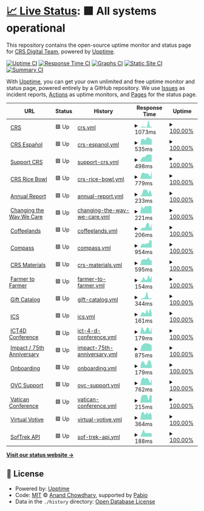 # [📈 Live Status](https://crs-digital.github.io/website-monitoring): <!--live status--> **🟩 All systems operational**

This repository contains the open-source uptime monitor and status page for [CRS Digital Team](https://crs-digital.github.io/website-monitoring), powered by [Upptime](https://github.com/upptime/upptime).

[![Uptime CI](https://github.com/crs-digital/website-monitoring/workflows/Uptime%20CI/badge.svg)](https://github.com/crs-digital/website-monitoring/actions?query=workflow%3A%22Uptime+CI%22)
[![Response Time CI](https://github.com/crs-digital/website-monitoring/workflows/Response%20Time%20CI/badge.svg)](https://github.com/crs-digital/website-monitoring/actions?query=workflow%3A%22Response+Time+CI%22)
[![Graphs CI](https://github.com/crs-digital/website-monitoring/workflows/Graphs%20CI/badge.svg)](https://github.com/crs-digital/website-monitoring/actions?query=workflow%3A%22Graphs+CI%22)
[![Static Site CI](https://github.com/crs-digital/website-monitoring/workflows/Static%20Site%20CI/badge.svg)](https://github.com/crs-digital/website-monitoring/actions?query=workflow%3A%22Static+Site+CI%22)
[![Summary CI](https://github.com/crs-digital/website-monitoring/workflows/Summary%20CI/badge.svg)](https://github.com/crs-digital/website-monitoring/actions?query=workflow%3A%22Summary+CI%22)

With [Upptime](https://upptime.js.org), you can get your own unlimited and free uptime monitor and status page, powered entirely by a GitHub repository. We use [Issues](https://github.com/crs-digital/website-monitoring/issues) as incident reports, [Actions](https://github.com/crs-digital/website-monitoring/actions) as uptime monitors, and [Pages](https://crs-digital.github.io/website-monitoring) for the status page.

<!--start: status pages-->
<!-- This summary is generated by Upptime (https://github.com/upptime/upptime) -->
<!-- Do not edit this manually, your changes will be overwritten -->
<!-- prettier-ignore -->
| URL | Status | History | Response Time | Uptime |
| --- | ------ | ------- | ------------- | ------ |
| <img alt="" src="https://icons.duckduckgo.com/ip3/www.crs.org.ico" height="13"> [CRS](https://www.crs.org) | 🟩 Up | [crs.yml](https://github.com/crs-digital/website-monitoring/commits/HEAD/history/crs.yml) | <details><summary><img alt="Response time graph" src="./graphs/crs/response-time-week.png" height="20"> 1073ms</summary><br><a href="https://crs-digital.github.io/website-monitoring/history/crs"><img alt="Response time 246" src="https://img.shields.io/endpoint?url=https%3A%2F%2Fraw.githubusercontent.com%2Fcrs-digital%2Fwebsite-monitoring%2FHEAD%2Fapi%2Fcrs%2Fresponse-time.json"></a><br><a href="https://crs-digital.github.io/website-monitoring/history/crs"><img alt="24-hour response time 545" src="https://img.shields.io/endpoint?url=https%3A%2F%2Fraw.githubusercontent.com%2Fcrs-digital%2Fwebsite-monitoring%2FHEAD%2Fapi%2Fcrs%2Fresponse-time-day.json"></a><br><a href="https://crs-digital.github.io/website-monitoring/history/crs"><img alt="7-day response time 1073" src="https://img.shields.io/endpoint?url=https%3A%2F%2Fraw.githubusercontent.com%2Fcrs-digital%2Fwebsite-monitoring%2FHEAD%2Fapi%2Fcrs%2Fresponse-time-week.json"></a><br><a href="https://crs-digital.github.io/website-monitoring/history/crs"><img alt="30-day response time 636" src="https://img.shields.io/endpoint?url=https%3A%2F%2Fraw.githubusercontent.com%2Fcrs-digital%2Fwebsite-monitoring%2FHEAD%2Fapi%2Fcrs%2Fresponse-time-month.json"></a><br><a href="https://crs-digital.github.io/website-monitoring/history/crs"><img alt="1-year response time 246" src="https://img.shields.io/endpoint?url=https%3A%2F%2Fraw.githubusercontent.com%2Fcrs-digital%2Fwebsite-monitoring%2FHEAD%2Fapi%2Fcrs%2Fresponse-time-year.json"></a></details> | <details><summary><a href="https://crs-digital.github.io/website-monitoring/history/crs">100.00%</a></summary><a href="https://crs-digital.github.io/website-monitoring/history/crs"><img alt="All-time uptime 99.98%" src="https://img.shields.io/endpoint?url=https%3A%2F%2Fraw.githubusercontent.com%2Fcrs-digital%2Fwebsite-monitoring%2FHEAD%2Fapi%2Fcrs%2Fuptime.json"></a><br><a href="https://crs-digital.github.io/website-monitoring/history/crs"><img alt="24-hour uptime 100.00%" src="https://img.shields.io/endpoint?url=https%3A%2F%2Fraw.githubusercontent.com%2Fcrs-digital%2Fwebsite-monitoring%2FHEAD%2Fapi%2Fcrs%2Fuptime-day.json"></a><br><a href="https://crs-digital.github.io/website-monitoring/history/crs"><img alt="7-day uptime 100.00%" src="https://img.shields.io/endpoint?url=https%3A%2F%2Fraw.githubusercontent.com%2Fcrs-digital%2Fwebsite-monitoring%2FHEAD%2Fapi%2Fcrs%2Fuptime-week.json"></a><br><a href="https://crs-digital.github.io/website-monitoring/history/crs"><img alt="30-day uptime 100.00%" src="https://img.shields.io/endpoint?url=https%3A%2F%2Fraw.githubusercontent.com%2Fcrs-digital%2Fwebsite-monitoring%2FHEAD%2Fapi%2Fcrs%2Fuptime-month.json"></a><br><a href="https://crs-digital.github.io/website-monitoring/history/crs"><img alt="1-year uptime 99.98%" src="https://img.shields.io/endpoint?url=https%3A%2F%2Fraw.githubusercontent.com%2Fcrs-digital%2Fwebsite-monitoring%2FHEAD%2Fapi%2Fcrs%2Fuptime-year.json"></a></details>
| <img alt="" src="https://icons.duckduckgo.com/ip3/www.crsespanol.org.ico" height="13"> [CRS Español](https://www.crsespanol.org) | 🟩 Up | [crs-espanol.yml](https://github.com/crs-digital/website-monitoring/commits/HEAD/history/crs-espanol.yml) | <details><summary><img alt="Response time graph" src="./graphs/crs-espanol/response-time-week.png" height="20"> 535ms</summary><br><a href="https://crs-digital.github.io/website-monitoring/history/crs-espanol"><img alt="Response time 351" src="https://img.shields.io/endpoint?url=https%3A%2F%2Fraw.githubusercontent.com%2Fcrs-digital%2Fwebsite-monitoring%2FHEAD%2Fapi%2Fcrs-espanol%2Fresponse-time.json"></a><br><a href="https://crs-digital.github.io/website-monitoring/history/crs-espanol"><img alt="24-hour response time 511" src="https://img.shields.io/endpoint?url=https%3A%2F%2Fraw.githubusercontent.com%2Fcrs-digital%2Fwebsite-monitoring%2FHEAD%2Fapi%2Fcrs-espanol%2Fresponse-time-day.json"></a><br><a href="https://crs-digital.github.io/website-monitoring/history/crs-espanol"><img alt="7-day response time 535" src="https://img.shields.io/endpoint?url=https%3A%2F%2Fraw.githubusercontent.com%2Fcrs-digital%2Fwebsite-monitoring%2FHEAD%2Fapi%2Fcrs-espanol%2Fresponse-time-week.json"></a><br><a href="https://crs-digital.github.io/website-monitoring/history/crs-espanol"><img alt="30-day response time 833" src="https://img.shields.io/endpoint?url=https%3A%2F%2Fraw.githubusercontent.com%2Fcrs-digital%2Fwebsite-monitoring%2FHEAD%2Fapi%2Fcrs-espanol%2Fresponse-time-month.json"></a><br><a href="https://crs-digital.github.io/website-monitoring/history/crs-espanol"><img alt="1-year response time 351" src="https://img.shields.io/endpoint?url=https%3A%2F%2Fraw.githubusercontent.com%2Fcrs-digital%2Fwebsite-monitoring%2FHEAD%2Fapi%2Fcrs-espanol%2Fresponse-time-year.json"></a></details> | <details><summary><a href="https://crs-digital.github.io/website-monitoring/history/crs-espanol">100.00%</a></summary><a href="https://crs-digital.github.io/website-monitoring/history/crs-espanol"><img alt="All-time uptime 99.96%" src="https://img.shields.io/endpoint?url=https%3A%2F%2Fraw.githubusercontent.com%2Fcrs-digital%2Fwebsite-monitoring%2FHEAD%2Fapi%2Fcrs-espanol%2Fuptime.json"></a><br><a href="https://crs-digital.github.io/website-monitoring/history/crs-espanol"><img alt="24-hour uptime 100.00%" src="https://img.shields.io/endpoint?url=https%3A%2F%2Fraw.githubusercontent.com%2Fcrs-digital%2Fwebsite-monitoring%2FHEAD%2Fapi%2Fcrs-espanol%2Fuptime-day.json"></a><br><a href="https://crs-digital.github.io/website-monitoring/history/crs-espanol"><img alt="7-day uptime 100.00%" src="https://img.shields.io/endpoint?url=https%3A%2F%2Fraw.githubusercontent.com%2Fcrs-digital%2Fwebsite-monitoring%2FHEAD%2Fapi%2Fcrs-espanol%2Fuptime-week.json"></a><br><a href="https://crs-digital.github.io/website-monitoring/history/crs-espanol"><img alt="30-day uptime 99.90%" src="https://img.shields.io/endpoint?url=https%3A%2F%2Fraw.githubusercontent.com%2Fcrs-digital%2Fwebsite-monitoring%2FHEAD%2Fapi%2Fcrs-espanol%2Fuptime-month.json"></a><br><a href="https://crs-digital.github.io/website-monitoring/history/crs-espanol"><img alt="1-year uptime 99.96%" src="https://img.shields.io/endpoint?url=https%3A%2F%2Fraw.githubusercontent.com%2Fcrs-digital%2Fwebsite-monitoring%2FHEAD%2Fapi%2Fcrs-espanol%2Fuptime-year.json"></a></details>
| <img alt="" src="https://icons.duckduckgo.com/ip3/support.crs.org.ico" height="13"> [Support CRS](https://support.crs.org) | 🟩 Up | [support-crs.yml](https://github.com/crs-digital/website-monitoring/commits/HEAD/history/support-crs.yml) | <details><summary><img alt="Response time graph" src="./graphs/support-crs/response-time-week.png" height="20"> 498ms</summary><br><a href="https://crs-digital.github.io/website-monitoring/history/support-crs"><img alt="Response time 204" src="https://img.shields.io/endpoint?url=https%3A%2F%2Fraw.githubusercontent.com%2Fcrs-digital%2Fwebsite-monitoring%2FHEAD%2Fapi%2Fsupport-crs%2Fresponse-time.json"></a><br><a href="https://crs-digital.github.io/website-monitoring/history/support-crs"><img alt="24-hour response time 497" src="https://img.shields.io/endpoint?url=https%3A%2F%2Fraw.githubusercontent.com%2Fcrs-digital%2Fwebsite-monitoring%2FHEAD%2Fapi%2Fsupport-crs%2Fresponse-time-day.json"></a><br><a href="https://crs-digital.github.io/website-monitoring/history/support-crs"><img alt="7-day response time 498" src="https://img.shields.io/endpoint?url=https%3A%2F%2Fraw.githubusercontent.com%2Fcrs-digital%2Fwebsite-monitoring%2FHEAD%2Fapi%2Fsupport-crs%2Fresponse-time-week.json"></a><br><a href="https://crs-digital.github.io/website-monitoring/history/support-crs"><img alt="30-day response time 517" src="https://img.shields.io/endpoint?url=https%3A%2F%2Fraw.githubusercontent.com%2Fcrs-digital%2Fwebsite-monitoring%2FHEAD%2Fapi%2Fsupport-crs%2Fresponse-time-month.json"></a><br><a href="https://crs-digital.github.io/website-monitoring/history/support-crs"><img alt="1-year response time 204" src="https://img.shields.io/endpoint?url=https%3A%2F%2Fraw.githubusercontent.com%2Fcrs-digital%2Fwebsite-monitoring%2FHEAD%2Fapi%2Fsupport-crs%2Fresponse-time-year.json"></a></details> | <details><summary><a href="https://crs-digital.github.io/website-monitoring/history/support-crs">100.00%</a></summary><a href="https://crs-digital.github.io/website-monitoring/history/support-crs"><img alt="All-time uptime 100.00%" src="https://img.shields.io/endpoint?url=https%3A%2F%2Fraw.githubusercontent.com%2Fcrs-digital%2Fwebsite-monitoring%2FHEAD%2Fapi%2Fsupport-crs%2Fuptime.json"></a><br><a href="https://crs-digital.github.io/website-monitoring/history/support-crs"><img alt="24-hour uptime 100.00%" src="https://img.shields.io/endpoint?url=https%3A%2F%2Fraw.githubusercontent.com%2Fcrs-digital%2Fwebsite-monitoring%2FHEAD%2Fapi%2Fsupport-crs%2Fuptime-day.json"></a><br><a href="https://crs-digital.github.io/website-monitoring/history/support-crs"><img alt="7-day uptime 100.00%" src="https://img.shields.io/endpoint?url=https%3A%2F%2Fraw.githubusercontent.com%2Fcrs-digital%2Fwebsite-monitoring%2FHEAD%2Fapi%2Fsupport-crs%2Fuptime-week.json"></a><br><a href="https://crs-digital.github.io/website-monitoring/history/support-crs"><img alt="30-day uptime 100.00%" src="https://img.shields.io/endpoint?url=https%3A%2F%2Fraw.githubusercontent.com%2Fcrs-digital%2Fwebsite-monitoring%2FHEAD%2Fapi%2Fsupport-crs%2Fuptime-month.json"></a><br><a href="https://crs-digital.github.io/website-monitoring/history/support-crs"><img alt="1-year uptime 100.00%" src="https://img.shields.io/endpoint?url=https%3A%2F%2Fraw.githubusercontent.com%2Fcrs-digital%2Fwebsite-monitoring%2FHEAD%2Fapi%2Fsupport-crs%2Fuptime-year.json"></a></details>
| <img alt="" src="https://icons.duckduckgo.com/ip3/www.crsricebowl.org.ico" height="13"> [CRS Rice Bowl](https://www.crsricebowl.org) | 🟩 Up | [crs-rice-bowl.yml](https://github.com/crs-digital/website-monitoring/commits/HEAD/history/crs-rice-bowl.yml) | <details><summary><img alt="Response time graph" src="./graphs/crs-rice-bowl/response-time-week.png" height="20"> 779ms</summary><br><a href="https://crs-digital.github.io/website-monitoring/history/crs-rice-bowl"><img alt="Response time 669" src="https://img.shields.io/endpoint?url=https%3A%2F%2Fraw.githubusercontent.com%2Fcrs-digital%2Fwebsite-monitoring%2FHEAD%2Fapi%2Fcrs-rice-bowl%2Fresponse-time.json"></a><br><a href="https://crs-digital.github.io/website-monitoring/history/crs-rice-bowl"><img alt="24-hour response time 619" src="https://img.shields.io/endpoint?url=https%3A%2F%2Fraw.githubusercontent.com%2Fcrs-digital%2Fwebsite-monitoring%2FHEAD%2Fapi%2Fcrs-rice-bowl%2Fresponse-time-day.json"></a><br><a href="https://crs-digital.github.io/website-monitoring/history/crs-rice-bowl"><img alt="7-day response time 779" src="https://img.shields.io/endpoint?url=https%3A%2F%2Fraw.githubusercontent.com%2Fcrs-digital%2Fwebsite-monitoring%2FHEAD%2Fapi%2Fcrs-rice-bowl%2Fresponse-time-week.json"></a><br><a href="https://crs-digital.github.io/website-monitoring/history/crs-rice-bowl"><img alt="30-day response time 762" src="https://img.shields.io/endpoint?url=https%3A%2F%2Fraw.githubusercontent.com%2Fcrs-digital%2Fwebsite-monitoring%2FHEAD%2Fapi%2Fcrs-rice-bowl%2Fresponse-time-month.json"></a><br><a href="https://crs-digital.github.io/website-monitoring/history/crs-rice-bowl"><img alt="1-year response time 669" src="https://img.shields.io/endpoint?url=https%3A%2F%2Fraw.githubusercontent.com%2Fcrs-digital%2Fwebsite-monitoring%2FHEAD%2Fapi%2Fcrs-rice-bowl%2Fresponse-time-year.json"></a></details> | <details><summary><a href="https://crs-digital.github.io/website-monitoring/history/crs-rice-bowl">100.00%</a></summary><a href="https://crs-digital.github.io/website-monitoring/history/crs-rice-bowl"><img alt="All-time uptime 100.00%" src="https://img.shields.io/endpoint?url=https%3A%2F%2Fraw.githubusercontent.com%2Fcrs-digital%2Fwebsite-monitoring%2FHEAD%2Fapi%2Fcrs-rice-bowl%2Fuptime.json"></a><br><a href="https://crs-digital.github.io/website-monitoring/history/crs-rice-bowl"><img alt="24-hour uptime 100.00%" src="https://img.shields.io/endpoint?url=https%3A%2F%2Fraw.githubusercontent.com%2Fcrs-digital%2Fwebsite-monitoring%2FHEAD%2Fapi%2Fcrs-rice-bowl%2Fuptime-day.json"></a><br><a href="https://crs-digital.github.io/website-monitoring/history/crs-rice-bowl"><img alt="7-day uptime 100.00%" src="https://img.shields.io/endpoint?url=https%3A%2F%2Fraw.githubusercontent.com%2Fcrs-digital%2Fwebsite-monitoring%2FHEAD%2Fapi%2Fcrs-rice-bowl%2Fuptime-week.json"></a><br><a href="https://crs-digital.github.io/website-monitoring/history/crs-rice-bowl"><img alt="30-day uptime 100.00%" src="https://img.shields.io/endpoint?url=https%3A%2F%2Fraw.githubusercontent.com%2Fcrs-digital%2Fwebsite-monitoring%2FHEAD%2Fapi%2Fcrs-rice-bowl%2Fuptime-month.json"></a><br><a href="https://crs-digital.github.io/website-monitoring/history/crs-rice-bowl"><img alt="1-year uptime 100.00%" src="https://img.shields.io/endpoint?url=https%3A%2F%2Fraw.githubusercontent.com%2Fcrs-digital%2Fwebsite-monitoring%2FHEAD%2Fapi%2Fcrs-rice-bowl%2Fuptime-year.json"></a></details>
| <img alt="" src="https://icons.duckduckgo.com/ip3/annualreport.crs.org.ico" height="13"> [Annual Report](https://annualreport.crs.org) | 🟩 Up | [annual-report.yml](https://github.com/crs-digital/website-monitoring/commits/HEAD/history/annual-report.yml) | <details><summary><img alt="Response time graph" src="./graphs/annual-report/response-time-week.png" height="20"> 233ms</summary><br><a href="https://crs-digital.github.io/website-monitoring/history/annual-report"><img alt="Response time 192" src="https://img.shields.io/endpoint?url=https%3A%2F%2Fraw.githubusercontent.com%2Fcrs-digital%2Fwebsite-monitoring%2FHEAD%2Fapi%2Fannual-report%2Fresponse-time.json"></a><br><a href="https://crs-digital.github.io/website-monitoring/history/annual-report"><img alt="24-hour response time 255" src="https://img.shields.io/endpoint?url=https%3A%2F%2Fraw.githubusercontent.com%2Fcrs-digital%2Fwebsite-monitoring%2FHEAD%2Fapi%2Fannual-report%2Fresponse-time-day.json"></a><br><a href="https://crs-digital.github.io/website-monitoring/history/annual-report"><img alt="7-day response time 233" src="https://img.shields.io/endpoint?url=https%3A%2F%2Fraw.githubusercontent.com%2Fcrs-digital%2Fwebsite-monitoring%2FHEAD%2Fapi%2Fannual-report%2Fresponse-time-week.json"></a><br><a href="https://crs-digital.github.io/website-monitoring/history/annual-report"><img alt="30-day response time 220" src="https://img.shields.io/endpoint?url=https%3A%2F%2Fraw.githubusercontent.com%2Fcrs-digital%2Fwebsite-monitoring%2FHEAD%2Fapi%2Fannual-report%2Fresponse-time-month.json"></a><br><a href="https://crs-digital.github.io/website-monitoring/history/annual-report"><img alt="1-year response time 192" src="https://img.shields.io/endpoint?url=https%3A%2F%2Fraw.githubusercontent.com%2Fcrs-digital%2Fwebsite-monitoring%2FHEAD%2Fapi%2Fannual-report%2Fresponse-time-year.json"></a></details> | <details><summary><a href="https://crs-digital.github.io/website-monitoring/history/annual-report">100.00%</a></summary><a href="https://crs-digital.github.io/website-monitoring/history/annual-report"><img alt="All-time uptime 99.98%" src="https://img.shields.io/endpoint?url=https%3A%2F%2Fraw.githubusercontent.com%2Fcrs-digital%2Fwebsite-monitoring%2FHEAD%2Fapi%2Fannual-report%2Fuptime.json"></a><br><a href="https://crs-digital.github.io/website-monitoring/history/annual-report"><img alt="24-hour uptime 100.00%" src="https://img.shields.io/endpoint?url=https%3A%2F%2Fraw.githubusercontent.com%2Fcrs-digital%2Fwebsite-monitoring%2FHEAD%2Fapi%2Fannual-report%2Fuptime-day.json"></a><br><a href="https://crs-digital.github.io/website-monitoring/history/annual-report"><img alt="7-day uptime 100.00%" src="https://img.shields.io/endpoint?url=https%3A%2F%2Fraw.githubusercontent.com%2Fcrs-digital%2Fwebsite-monitoring%2FHEAD%2Fapi%2Fannual-report%2Fuptime-week.json"></a><br><a href="https://crs-digital.github.io/website-monitoring/history/annual-report"><img alt="30-day uptime 100.00%" src="https://img.shields.io/endpoint?url=https%3A%2F%2Fraw.githubusercontent.com%2Fcrs-digital%2Fwebsite-monitoring%2FHEAD%2Fapi%2Fannual-report%2Fuptime-month.json"></a><br><a href="https://crs-digital.github.io/website-monitoring/history/annual-report"><img alt="1-year uptime 99.98%" src="https://img.shields.io/endpoint?url=https%3A%2F%2Fraw.githubusercontent.com%2Fcrs-digital%2Fwebsite-monitoring%2FHEAD%2Fapi%2Fannual-report%2Fuptime-year.json"></a></details>
| <img alt="" src="https://icons.duckduckgo.com/ip3/www.changingthewaywecare.org.ico" height="13"> [Changing the Way We Care](https://www.changingthewaywecare.org) | 🟩 Up | [changing-the-way-we-care.yml](https://github.com/crs-digital/website-monitoring/commits/HEAD/history/changing-the-way-we-care.yml) | <details><summary><img alt="Response time graph" src="./graphs/changing-the-way-we-care/response-time-week.png" height="20"> 221ms</summary><br><a href="https://crs-digital.github.io/website-monitoring/history/changing-the-way-we-care"><img alt="Response time 203" src="https://img.shields.io/endpoint?url=https%3A%2F%2Fraw.githubusercontent.com%2Fcrs-digital%2Fwebsite-monitoring%2FHEAD%2Fapi%2Fchanging-the-way-we-care%2Fresponse-time.json"></a><br><a href="https://crs-digital.github.io/website-monitoring/history/changing-the-way-we-care"><img alt="24-hour response time 215" src="https://img.shields.io/endpoint?url=https%3A%2F%2Fraw.githubusercontent.com%2Fcrs-digital%2Fwebsite-monitoring%2FHEAD%2Fapi%2Fchanging-the-way-we-care%2Fresponse-time-day.json"></a><br><a href="https://crs-digital.github.io/website-monitoring/history/changing-the-way-we-care"><img alt="7-day response time 221" src="https://img.shields.io/endpoint?url=https%3A%2F%2Fraw.githubusercontent.com%2Fcrs-digital%2Fwebsite-monitoring%2FHEAD%2Fapi%2Fchanging-the-way-we-care%2Fresponse-time-week.json"></a><br><a href="https://crs-digital.github.io/website-monitoring/history/changing-the-way-we-care"><img alt="30-day response time 222" src="https://img.shields.io/endpoint?url=https%3A%2F%2Fraw.githubusercontent.com%2Fcrs-digital%2Fwebsite-monitoring%2FHEAD%2Fapi%2Fchanging-the-way-we-care%2Fresponse-time-month.json"></a><br><a href="https://crs-digital.github.io/website-monitoring/history/changing-the-way-we-care"><img alt="1-year response time 203" src="https://img.shields.io/endpoint?url=https%3A%2F%2Fraw.githubusercontent.com%2Fcrs-digital%2Fwebsite-monitoring%2FHEAD%2Fapi%2Fchanging-the-way-we-care%2Fresponse-time-year.json"></a></details> | <details><summary><a href="https://crs-digital.github.io/website-monitoring/history/changing-the-way-we-care">100.00%</a></summary><a href="https://crs-digital.github.io/website-monitoring/history/changing-the-way-we-care"><img alt="All-time uptime 100.00%" src="https://img.shields.io/endpoint?url=https%3A%2F%2Fraw.githubusercontent.com%2Fcrs-digital%2Fwebsite-monitoring%2FHEAD%2Fapi%2Fchanging-the-way-we-care%2Fuptime.json"></a><br><a href="https://crs-digital.github.io/website-monitoring/history/changing-the-way-we-care"><img alt="24-hour uptime 100.00%" src="https://img.shields.io/endpoint?url=https%3A%2F%2Fraw.githubusercontent.com%2Fcrs-digital%2Fwebsite-monitoring%2FHEAD%2Fapi%2Fchanging-the-way-we-care%2Fuptime-day.json"></a><br><a href="https://crs-digital.github.io/website-monitoring/history/changing-the-way-we-care"><img alt="7-day uptime 100.00%" src="https://img.shields.io/endpoint?url=https%3A%2F%2Fraw.githubusercontent.com%2Fcrs-digital%2Fwebsite-monitoring%2FHEAD%2Fapi%2Fchanging-the-way-we-care%2Fuptime-week.json"></a><br><a href="https://crs-digital.github.io/website-monitoring/history/changing-the-way-we-care"><img alt="30-day uptime 100.00%" src="https://img.shields.io/endpoint?url=https%3A%2F%2Fraw.githubusercontent.com%2Fcrs-digital%2Fwebsite-monitoring%2FHEAD%2Fapi%2Fchanging-the-way-we-care%2Fuptime-month.json"></a><br><a href="https://crs-digital.github.io/website-monitoring/history/changing-the-way-we-care"><img alt="1-year uptime 100.00%" src="https://img.shields.io/endpoint?url=https%3A%2F%2Fraw.githubusercontent.com%2Fcrs-digital%2Fwebsite-monitoring%2FHEAD%2Fapi%2Fchanging-the-way-we-care%2Fuptime-year.json"></a></details>
| <img alt="" src="https://icons.duckduckgo.com/ip3/coffeelands.crs.org.ico" height="13"> [Coffeelands](https://coffeelands.crs.org) | 🟩 Up | [coffeelands.yml](https://github.com/crs-digital/website-monitoring/commits/HEAD/history/coffeelands.yml) | <details><summary><img alt="Response time graph" src="./graphs/coffeelands/response-time-week.png" height="20"> 206ms</summary><br><a href="https://crs-digital.github.io/website-monitoring/history/coffeelands"><img alt="Response time 185" src="https://img.shields.io/endpoint?url=https%3A%2F%2Fraw.githubusercontent.com%2Fcrs-digital%2Fwebsite-monitoring%2FHEAD%2Fapi%2Fcoffeelands%2Fresponse-time.json"></a><br><a href="https://crs-digital.github.io/website-monitoring/history/coffeelands"><img alt="24-hour response time 291" src="https://img.shields.io/endpoint?url=https%3A%2F%2Fraw.githubusercontent.com%2Fcrs-digital%2Fwebsite-monitoring%2FHEAD%2Fapi%2Fcoffeelands%2Fresponse-time-day.json"></a><br><a href="https://crs-digital.github.io/website-monitoring/history/coffeelands"><img alt="7-day response time 206" src="https://img.shields.io/endpoint?url=https%3A%2F%2Fraw.githubusercontent.com%2Fcrs-digital%2Fwebsite-monitoring%2FHEAD%2Fapi%2Fcoffeelands%2Fresponse-time-week.json"></a><br><a href="https://crs-digital.github.io/website-monitoring/history/coffeelands"><img alt="30-day response time 204" src="https://img.shields.io/endpoint?url=https%3A%2F%2Fraw.githubusercontent.com%2Fcrs-digital%2Fwebsite-monitoring%2FHEAD%2Fapi%2Fcoffeelands%2Fresponse-time-month.json"></a><br><a href="https://crs-digital.github.io/website-monitoring/history/coffeelands"><img alt="1-year response time 185" src="https://img.shields.io/endpoint?url=https%3A%2F%2Fraw.githubusercontent.com%2Fcrs-digital%2Fwebsite-monitoring%2FHEAD%2Fapi%2Fcoffeelands%2Fresponse-time-year.json"></a></details> | <details><summary><a href="https://crs-digital.github.io/website-monitoring/history/coffeelands">100.00%</a></summary><a href="https://crs-digital.github.io/website-monitoring/history/coffeelands"><img alt="All-time uptime 99.98%" src="https://img.shields.io/endpoint?url=https%3A%2F%2Fraw.githubusercontent.com%2Fcrs-digital%2Fwebsite-monitoring%2FHEAD%2Fapi%2Fcoffeelands%2Fuptime.json"></a><br><a href="https://crs-digital.github.io/website-monitoring/history/coffeelands"><img alt="24-hour uptime 100.00%" src="https://img.shields.io/endpoint?url=https%3A%2F%2Fraw.githubusercontent.com%2Fcrs-digital%2Fwebsite-monitoring%2FHEAD%2Fapi%2Fcoffeelands%2Fuptime-day.json"></a><br><a href="https://crs-digital.github.io/website-monitoring/history/coffeelands"><img alt="7-day uptime 100.00%" src="https://img.shields.io/endpoint?url=https%3A%2F%2Fraw.githubusercontent.com%2Fcrs-digital%2Fwebsite-monitoring%2FHEAD%2Fapi%2Fcoffeelands%2Fuptime-week.json"></a><br><a href="https://crs-digital.github.io/website-monitoring/history/coffeelands"><img alt="30-day uptime 100.00%" src="https://img.shields.io/endpoint?url=https%3A%2F%2Fraw.githubusercontent.com%2Fcrs-digital%2Fwebsite-monitoring%2FHEAD%2Fapi%2Fcoffeelands%2Fuptime-month.json"></a><br><a href="https://crs-digital.github.io/website-monitoring/history/coffeelands"><img alt="1-year uptime 99.98%" src="https://img.shields.io/endpoint?url=https%3A%2F%2Fraw.githubusercontent.com%2Fcrs-digital%2Fwebsite-monitoring%2FHEAD%2Fapi%2Fcoffeelands%2Fuptime-year.json"></a></details>
| <img alt="" src="https://icons.duckduckgo.com/ip3/compass.crs.org.ico" height="13"> [Compass](https://compass.crs.org) | 🟩 Up | [compass.yml](https://github.com/crs-digital/website-monitoring/commits/HEAD/history/compass.yml) | <details><summary><img alt="Response time graph" src="./graphs/compass/response-time-week.png" height="20"> 954ms</summary><br><a href="https://crs-digital.github.io/website-monitoring/history/compass"><img alt="Response time 663" src="https://img.shields.io/endpoint?url=https%3A%2F%2Fraw.githubusercontent.com%2Fcrs-digital%2Fwebsite-monitoring%2FHEAD%2Fapi%2Fcompass%2Fresponse-time.json"></a><br><a href="https://crs-digital.github.io/website-monitoring/history/compass"><img alt="24-hour response time 1215" src="https://img.shields.io/endpoint?url=https%3A%2F%2Fraw.githubusercontent.com%2Fcrs-digital%2Fwebsite-monitoring%2FHEAD%2Fapi%2Fcompass%2Fresponse-time-day.json"></a><br><a href="https://crs-digital.github.io/website-monitoring/history/compass"><img alt="7-day response time 954" src="https://img.shields.io/endpoint?url=https%3A%2F%2Fraw.githubusercontent.com%2Fcrs-digital%2Fwebsite-monitoring%2FHEAD%2Fapi%2Fcompass%2Fresponse-time-week.json"></a><br><a href="https://crs-digital.github.io/website-monitoring/history/compass"><img alt="30-day response time 764" src="https://img.shields.io/endpoint?url=https%3A%2F%2Fraw.githubusercontent.com%2Fcrs-digital%2Fwebsite-monitoring%2FHEAD%2Fapi%2Fcompass%2Fresponse-time-month.json"></a><br><a href="https://crs-digital.github.io/website-monitoring/history/compass"><img alt="1-year response time 663" src="https://img.shields.io/endpoint?url=https%3A%2F%2Fraw.githubusercontent.com%2Fcrs-digital%2Fwebsite-monitoring%2FHEAD%2Fapi%2Fcompass%2Fresponse-time-year.json"></a></details> | <details><summary><a href="https://crs-digital.github.io/website-monitoring/history/compass">100.00%</a></summary><a href="https://crs-digital.github.io/website-monitoring/history/compass"><img alt="All-time uptime 99.98%" src="https://img.shields.io/endpoint?url=https%3A%2F%2Fraw.githubusercontent.com%2Fcrs-digital%2Fwebsite-monitoring%2FHEAD%2Fapi%2Fcompass%2Fuptime.json"></a><br><a href="https://crs-digital.github.io/website-monitoring/history/compass"><img alt="24-hour uptime 100.00%" src="https://img.shields.io/endpoint?url=https%3A%2F%2Fraw.githubusercontent.com%2Fcrs-digital%2Fwebsite-monitoring%2FHEAD%2Fapi%2Fcompass%2Fuptime-day.json"></a><br><a href="https://crs-digital.github.io/website-monitoring/history/compass"><img alt="7-day uptime 100.00%" src="https://img.shields.io/endpoint?url=https%3A%2F%2Fraw.githubusercontent.com%2Fcrs-digital%2Fwebsite-monitoring%2FHEAD%2Fapi%2Fcompass%2Fuptime-week.json"></a><br><a href="https://crs-digital.github.io/website-monitoring/history/compass"><img alt="30-day uptime 100.00%" src="https://img.shields.io/endpoint?url=https%3A%2F%2Fraw.githubusercontent.com%2Fcrs-digital%2Fwebsite-monitoring%2FHEAD%2Fapi%2Fcompass%2Fuptime-month.json"></a><br><a href="https://crs-digital.github.io/website-monitoring/history/compass"><img alt="1-year uptime 99.98%" src="https://img.shields.io/endpoint?url=https%3A%2F%2Fraw.githubusercontent.com%2Fcrs-digital%2Fwebsite-monitoring%2FHEAD%2Fapi%2Fcompass%2Fuptime-year.json"></a></details>
| <img alt="" src="https://icons.duckduckgo.com/ip3/crsmaterials.crs.org.ico" height="13"> [CRS Materials](https://crsmaterials.crs.org) | 🟩 Up | [crs-materials.yml](https://github.com/crs-digital/website-monitoring/commits/HEAD/history/crs-materials.yml) | <details><summary><img alt="Response time graph" src="./graphs/crs-materials/response-time-week.png" height="20"> 595ms</summary><br><a href="https://crs-digital.github.io/website-monitoring/history/crs-materials"><img alt="Response time 631" src="https://img.shields.io/endpoint?url=https%3A%2F%2Fraw.githubusercontent.com%2Fcrs-digital%2Fwebsite-monitoring%2FHEAD%2Fapi%2Fcrs-materials%2Fresponse-time.json"></a><br><a href="https://crs-digital.github.io/website-monitoring/history/crs-materials"><img alt="24-hour response time 592" src="https://img.shields.io/endpoint?url=https%3A%2F%2Fraw.githubusercontent.com%2Fcrs-digital%2Fwebsite-monitoring%2FHEAD%2Fapi%2Fcrs-materials%2Fresponse-time-day.json"></a><br><a href="https://crs-digital.github.io/website-monitoring/history/crs-materials"><img alt="7-day response time 595" src="https://img.shields.io/endpoint?url=https%3A%2F%2Fraw.githubusercontent.com%2Fcrs-digital%2Fwebsite-monitoring%2FHEAD%2Fapi%2Fcrs-materials%2Fresponse-time-week.json"></a><br><a href="https://crs-digital.github.io/website-monitoring/history/crs-materials"><img alt="30-day response time 646" src="https://img.shields.io/endpoint?url=https%3A%2F%2Fraw.githubusercontent.com%2Fcrs-digital%2Fwebsite-monitoring%2FHEAD%2Fapi%2Fcrs-materials%2Fresponse-time-month.json"></a><br><a href="https://crs-digital.github.io/website-monitoring/history/crs-materials"><img alt="1-year response time 631" src="https://img.shields.io/endpoint?url=https%3A%2F%2Fraw.githubusercontent.com%2Fcrs-digital%2Fwebsite-monitoring%2FHEAD%2Fapi%2Fcrs-materials%2Fresponse-time-year.json"></a></details> | <details><summary><a href="https://crs-digital.github.io/website-monitoring/history/crs-materials">100.00%</a></summary><a href="https://crs-digital.github.io/website-monitoring/history/crs-materials"><img alt="All-time uptime 99.98%" src="https://img.shields.io/endpoint?url=https%3A%2F%2Fraw.githubusercontent.com%2Fcrs-digital%2Fwebsite-monitoring%2FHEAD%2Fapi%2Fcrs-materials%2Fuptime.json"></a><br><a href="https://crs-digital.github.io/website-monitoring/history/crs-materials"><img alt="24-hour uptime 100.00%" src="https://img.shields.io/endpoint?url=https%3A%2F%2Fraw.githubusercontent.com%2Fcrs-digital%2Fwebsite-monitoring%2FHEAD%2Fapi%2Fcrs-materials%2Fuptime-day.json"></a><br><a href="https://crs-digital.github.io/website-monitoring/history/crs-materials"><img alt="7-day uptime 100.00%" src="https://img.shields.io/endpoint?url=https%3A%2F%2Fraw.githubusercontent.com%2Fcrs-digital%2Fwebsite-monitoring%2FHEAD%2Fapi%2Fcrs-materials%2Fuptime-week.json"></a><br><a href="https://crs-digital.github.io/website-monitoring/history/crs-materials"><img alt="30-day uptime 100.00%" src="https://img.shields.io/endpoint?url=https%3A%2F%2Fraw.githubusercontent.com%2Fcrs-digital%2Fwebsite-monitoring%2FHEAD%2Fapi%2Fcrs-materials%2Fuptime-month.json"></a><br><a href="https://crs-digital.github.io/website-monitoring/history/crs-materials"><img alt="1-year uptime 99.98%" src="https://img.shields.io/endpoint?url=https%3A%2F%2Fraw.githubusercontent.com%2Fcrs-digital%2Fwebsite-monitoring%2FHEAD%2Fapi%2Fcrs-materials%2Fuptime-year.json"></a></details>
| <img alt="" src="https://icons.duckduckgo.com/ip3/farmertofarmer.crs.org.ico" height="13"> [Farmer to Farmer](https://farmertofarmer.crs.org) | 🟩 Up | [farmer-to-farmer.yml](https://github.com/crs-digital/website-monitoring/commits/HEAD/history/farmer-to-farmer.yml) | <details><summary><img alt="Response time graph" src="./graphs/farmer-to-farmer/response-time-week.png" height="20"> 154ms</summary><br><a href="https://crs-digital.github.io/website-monitoring/history/farmer-to-farmer"><img alt="Response time 169" src="https://img.shields.io/endpoint?url=https%3A%2F%2Fraw.githubusercontent.com%2Fcrs-digital%2Fwebsite-monitoring%2FHEAD%2Fapi%2Ffarmer-to-farmer%2Fresponse-time.json"></a><br><a href="https://crs-digital.github.io/website-monitoring/history/farmer-to-farmer"><img alt="24-hour response time 67" src="https://img.shields.io/endpoint?url=https%3A%2F%2Fraw.githubusercontent.com%2Fcrs-digital%2Fwebsite-monitoring%2FHEAD%2Fapi%2Ffarmer-to-farmer%2Fresponse-time-day.json"></a><br><a href="https://crs-digital.github.io/website-monitoring/history/farmer-to-farmer"><img alt="7-day response time 154" src="https://img.shields.io/endpoint?url=https%3A%2F%2Fraw.githubusercontent.com%2Fcrs-digital%2Fwebsite-monitoring%2FHEAD%2Fapi%2Ffarmer-to-farmer%2Fresponse-time-week.json"></a><br><a href="https://crs-digital.github.io/website-monitoring/history/farmer-to-farmer"><img alt="30-day response time 158" src="https://img.shields.io/endpoint?url=https%3A%2F%2Fraw.githubusercontent.com%2Fcrs-digital%2Fwebsite-monitoring%2FHEAD%2Fapi%2Ffarmer-to-farmer%2Fresponse-time-month.json"></a><br><a href="https://crs-digital.github.io/website-monitoring/history/farmer-to-farmer"><img alt="1-year response time 169" src="https://img.shields.io/endpoint?url=https%3A%2F%2Fraw.githubusercontent.com%2Fcrs-digital%2Fwebsite-monitoring%2FHEAD%2Fapi%2Ffarmer-to-farmer%2Fresponse-time-year.json"></a></details> | <details><summary><a href="https://crs-digital.github.io/website-monitoring/history/farmer-to-farmer">100.00%</a></summary><a href="https://crs-digital.github.io/website-monitoring/history/farmer-to-farmer"><img alt="All-time uptime 99.98%" src="https://img.shields.io/endpoint?url=https%3A%2F%2Fraw.githubusercontent.com%2Fcrs-digital%2Fwebsite-monitoring%2FHEAD%2Fapi%2Ffarmer-to-farmer%2Fuptime.json"></a><br><a href="https://crs-digital.github.io/website-monitoring/history/farmer-to-farmer"><img alt="24-hour uptime 100.00%" src="https://img.shields.io/endpoint?url=https%3A%2F%2Fraw.githubusercontent.com%2Fcrs-digital%2Fwebsite-monitoring%2FHEAD%2Fapi%2Ffarmer-to-farmer%2Fuptime-day.json"></a><br><a href="https://crs-digital.github.io/website-monitoring/history/farmer-to-farmer"><img alt="7-day uptime 100.00%" src="https://img.shields.io/endpoint?url=https%3A%2F%2Fraw.githubusercontent.com%2Fcrs-digital%2Fwebsite-monitoring%2FHEAD%2Fapi%2Ffarmer-to-farmer%2Fuptime-week.json"></a><br><a href="https://crs-digital.github.io/website-monitoring/history/farmer-to-farmer"><img alt="30-day uptime 100.00%" src="https://img.shields.io/endpoint?url=https%3A%2F%2Fraw.githubusercontent.com%2Fcrs-digital%2Fwebsite-monitoring%2FHEAD%2Fapi%2Ffarmer-to-farmer%2Fuptime-month.json"></a><br><a href="https://crs-digital.github.io/website-monitoring/history/farmer-to-farmer"><img alt="1-year uptime 99.98%" src="https://img.shields.io/endpoint?url=https%3A%2F%2Fraw.githubusercontent.com%2Fcrs-digital%2Fwebsite-monitoring%2FHEAD%2Fapi%2Ffarmer-to-farmer%2Fuptime-year.json"></a></details>
| <img alt="" src="https://icons.duckduckgo.com/ip3/gifts.crs.org.ico" height="13"> [Gift Catalog](https://gifts.crs.org) | 🟩 Up | [gift-catalog.yml](https://github.com/crs-digital/website-monitoring/commits/HEAD/history/gift-catalog.yml) | <details><summary><img alt="Response time graph" src="./graphs/gift-catalog/response-time-week.png" height="20"> 344ms</summary><br><a href="https://crs-digital.github.io/website-monitoring/history/gift-catalog"><img alt="Response time 494" src="https://img.shields.io/endpoint?url=https%3A%2F%2Fraw.githubusercontent.com%2Fcrs-digital%2Fwebsite-monitoring%2FHEAD%2Fapi%2Fgift-catalog%2Fresponse-time.json"></a><br><a href="https://crs-digital.github.io/website-monitoring/history/gift-catalog"><img alt="24-hour response time 287" src="https://img.shields.io/endpoint?url=https%3A%2F%2Fraw.githubusercontent.com%2Fcrs-digital%2Fwebsite-monitoring%2FHEAD%2Fapi%2Fgift-catalog%2Fresponse-time-day.json"></a><br><a href="https://crs-digital.github.io/website-monitoring/history/gift-catalog"><img alt="7-day response time 344" src="https://img.shields.io/endpoint?url=https%3A%2F%2Fraw.githubusercontent.com%2Fcrs-digital%2Fwebsite-monitoring%2FHEAD%2Fapi%2Fgift-catalog%2Fresponse-time-week.json"></a><br><a href="https://crs-digital.github.io/website-monitoring/history/gift-catalog"><img alt="30-day response time 433" src="https://img.shields.io/endpoint?url=https%3A%2F%2Fraw.githubusercontent.com%2Fcrs-digital%2Fwebsite-monitoring%2FHEAD%2Fapi%2Fgift-catalog%2Fresponse-time-month.json"></a><br><a href="https://crs-digital.github.io/website-monitoring/history/gift-catalog"><img alt="1-year response time 494" src="https://img.shields.io/endpoint?url=https%3A%2F%2Fraw.githubusercontent.com%2Fcrs-digital%2Fwebsite-monitoring%2FHEAD%2Fapi%2Fgift-catalog%2Fresponse-time-year.json"></a></details> | <details><summary><a href="https://crs-digital.github.io/website-monitoring/history/gift-catalog">100.00%</a></summary><a href="https://crs-digital.github.io/website-monitoring/history/gift-catalog"><img alt="All-time uptime 99.91%" src="https://img.shields.io/endpoint?url=https%3A%2F%2Fraw.githubusercontent.com%2Fcrs-digital%2Fwebsite-monitoring%2FHEAD%2Fapi%2Fgift-catalog%2Fuptime.json"></a><br><a href="https://crs-digital.github.io/website-monitoring/history/gift-catalog"><img alt="24-hour uptime 100.00%" src="https://img.shields.io/endpoint?url=https%3A%2F%2Fraw.githubusercontent.com%2Fcrs-digital%2Fwebsite-monitoring%2FHEAD%2Fapi%2Fgift-catalog%2Fuptime-day.json"></a><br><a href="https://crs-digital.github.io/website-monitoring/history/gift-catalog"><img alt="7-day uptime 100.00%" src="https://img.shields.io/endpoint?url=https%3A%2F%2Fraw.githubusercontent.com%2Fcrs-digital%2Fwebsite-monitoring%2FHEAD%2Fapi%2Fgift-catalog%2Fuptime-week.json"></a><br><a href="https://crs-digital.github.io/website-monitoring/history/gift-catalog"><img alt="30-day uptime 100.00%" src="https://img.shields.io/endpoint?url=https%3A%2F%2Fraw.githubusercontent.com%2Fcrs-digital%2Fwebsite-monitoring%2FHEAD%2Fapi%2Fgift-catalog%2Fuptime-month.json"></a><br><a href="https://crs-digital.github.io/website-monitoring/history/gift-catalog"><img alt="1-year uptime 99.91%" src="https://img.shields.io/endpoint?url=https%3A%2F%2Fraw.githubusercontent.com%2Fcrs-digital%2Fwebsite-monitoring%2FHEAD%2Fapi%2Fgift-catalog%2Fuptime-year.json"></a></details>
| <img alt="" src="https://icons.duckduckgo.com/ip3/ics.crs.org.ico" height="13"> [ICS](https://ics.crs.org) | 🟩 Up | [ics.yml](https://github.com/crs-digital/website-monitoring/commits/HEAD/history/ics.yml) | <details><summary><img alt="Response time graph" src="./graphs/ics/response-time-week.png" height="20"> 161ms</summary><br><a href="https://crs-digital.github.io/website-monitoring/history/ics"><img alt="Response time 194" src="https://img.shields.io/endpoint?url=https%3A%2F%2Fraw.githubusercontent.com%2Fcrs-digital%2Fwebsite-monitoring%2FHEAD%2Fapi%2Fics%2Fresponse-time.json"></a><br><a href="https://crs-digital.github.io/website-monitoring/history/ics"><img alt="24-hour response time 111" src="https://img.shields.io/endpoint?url=https%3A%2F%2Fraw.githubusercontent.com%2Fcrs-digital%2Fwebsite-monitoring%2FHEAD%2Fapi%2Fics%2Fresponse-time-day.json"></a><br><a href="https://crs-digital.github.io/website-monitoring/history/ics"><img alt="7-day response time 161" src="https://img.shields.io/endpoint?url=https%3A%2F%2Fraw.githubusercontent.com%2Fcrs-digital%2Fwebsite-monitoring%2FHEAD%2Fapi%2Fics%2Fresponse-time-week.json"></a><br><a href="https://crs-digital.github.io/website-monitoring/history/ics"><img alt="30-day response time 210" src="https://img.shields.io/endpoint?url=https%3A%2F%2Fraw.githubusercontent.com%2Fcrs-digital%2Fwebsite-monitoring%2FHEAD%2Fapi%2Fics%2Fresponse-time-month.json"></a><br><a href="https://crs-digital.github.io/website-monitoring/history/ics"><img alt="1-year response time 194" src="https://img.shields.io/endpoint?url=https%3A%2F%2Fraw.githubusercontent.com%2Fcrs-digital%2Fwebsite-monitoring%2FHEAD%2Fapi%2Fics%2Fresponse-time-year.json"></a></details> | <details><summary><a href="https://crs-digital.github.io/website-monitoring/history/ics">100.00%</a></summary><a href="https://crs-digital.github.io/website-monitoring/history/ics"><img alt="All-time uptime 99.98%" src="https://img.shields.io/endpoint?url=https%3A%2F%2Fraw.githubusercontent.com%2Fcrs-digital%2Fwebsite-monitoring%2FHEAD%2Fapi%2Fics%2Fuptime.json"></a><br><a href="https://crs-digital.github.io/website-monitoring/history/ics"><img alt="24-hour uptime 100.00%" src="https://img.shields.io/endpoint?url=https%3A%2F%2Fraw.githubusercontent.com%2Fcrs-digital%2Fwebsite-monitoring%2FHEAD%2Fapi%2Fics%2Fuptime-day.json"></a><br><a href="https://crs-digital.github.io/website-monitoring/history/ics"><img alt="7-day uptime 100.00%" src="https://img.shields.io/endpoint?url=https%3A%2F%2Fraw.githubusercontent.com%2Fcrs-digital%2Fwebsite-monitoring%2FHEAD%2Fapi%2Fics%2Fuptime-week.json"></a><br><a href="https://crs-digital.github.io/website-monitoring/history/ics"><img alt="30-day uptime 100.00%" src="https://img.shields.io/endpoint?url=https%3A%2F%2Fraw.githubusercontent.com%2Fcrs-digital%2Fwebsite-monitoring%2FHEAD%2Fapi%2Fics%2Fuptime-month.json"></a><br><a href="https://crs-digital.github.io/website-monitoring/history/ics"><img alt="1-year uptime 99.98%" src="https://img.shields.io/endpoint?url=https%3A%2F%2Fraw.githubusercontent.com%2Fcrs-digital%2Fwebsite-monitoring%2FHEAD%2Fapi%2Fics%2Fuptime-year.json"></a></details>
| <img alt="" src="https://icons.duckduckgo.com/ip3/www.ict4dconference.org.ico" height="13"> [ICT4D Conference](https://www.ict4dconference.org) | 🟩 Up | [ict-4-d-conference.yml](https://github.com/crs-digital/website-monitoring/commits/HEAD/history/ict-4-d-conference.yml) | <details><summary><img alt="Response time graph" src="./graphs/ict-4-d-conference/response-time-week.png" height="20"> 179ms</summary><br><a href="https://crs-digital.github.io/website-monitoring/history/ict-4-d-conference"><img alt="Response time 212" src="https://img.shields.io/endpoint?url=https%3A%2F%2Fraw.githubusercontent.com%2Fcrs-digital%2Fwebsite-monitoring%2FHEAD%2Fapi%2Fict-4-d-conference%2Fresponse-time.json"></a><br><a href="https://crs-digital.github.io/website-monitoring/history/ict-4-d-conference"><img alt="24-hour response time 246" src="https://img.shields.io/endpoint?url=https%3A%2F%2Fraw.githubusercontent.com%2Fcrs-digital%2Fwebsite-monitoring%2FHEAD%2Fapi%2Fict-4-d-conference%2Fresponse-time-day.json"></a><br><a href="https://crs-digital.github.io/website-monitoring/history/ict-4-d-conference"><img alt="7-day response time 179" src="https://img.shields.io/endpoint?url=https%3A%2F%2Fraw.githubusercontent.com%2Fcrs-digital%2Fwebsite-monitoring%2FHEAD%2Fapi%2Fict-4-d-conference%2Fresponse-time-week.json"></a><br><a href="https://crs-digital.github.io/website-monitoring/history/ict-4-d-conference"><img alt="30-day response time 209" src="https://img.shields.io/endpoint?url=https%3A%2F%2Fraw.githubusercontent.com%2Fcrs-digital%2Fwebsite-monitoring%2FHEAD%2Fapi%2Fict-4-d-conference%2Fresponse-time-month.json"></a><br><a href="https://crs-digital.github.io/website-monitoring/history/ict-4-d-conference"><img alt="1-year response time 212" src="https://img.shields.io/endpoint?url=https%3A%2F%2Fraw.githubusercontent.com%2Fcrs-digital%2Fwebsite-monitoring%2FHEAD%2Fapi%2Fict-4-d-conference%2Fresponse-time-year.json"></a></details> | <details><summary><a href="https://crs-digital.github.io/website-monitoring/history/ict-4-d-conference">100.00%</a></summary><a href="https://crs-digital.github.io/website-monitoring/history/ict-4-d-conference"><img alt="All-time uptime 100.00%" src="https://img.shields.io/endpoint?url=https%3A%2F%2Fraw.githubusercontent.com%2Fcrs-digital%2Fwebsite-monitoring%2FHEAD%2Fapi%2Fict-4-d-conference%2Fuptime.json"></a><br><a href="https://crs-digital.github.io/website-monitoring/history/ict-4-d-conference"><img alt="24-hour uptime 100.00%" src="https://img.shields.io/endpoint?url=https%3A%2F%2Fraw.githubusercontent.com%2Fcrs-digital%2Fwebsite-monitoring%2FHEAD%2Fapi%2Fict-4-d-conference%2Fuptime-day.json"></a><br><a href="https://crs-digital.github.io/website-monitoring/history/ict-4-d-conference"><img alt="7-day uptime 100.00%" src="https://img.shields.io/endpoint?url=https%3A%2F%2Fraw.githubusercontent.com%2Fcrs-digital%2Fwebsite-monitoring%2FHEAD%2Fapi%2Fict-4-d-conference%2Fuptime-week.json"></a><br><a href="https://crs-digital.github.io/website-monitoring/history/ict-4-d-conference"><img alt="30-day uptime 100.00%" src="https://img.shields.io/endpoint?url=https%3A%2F%2Fraw.githubusercontent.com%2Fcrs-digital%2Fwebsite-monitoring%2FHEAD%2Fapi%2Fict-4-d-conference%2Fuptime-month.json"></a><br><a href="https://crs-digital.github.io/website-monitoring/history/ict-4-d-conference"><img alt="1-year uptime 100.00%" src="https://img.shields.io/endpoint?url=https%3A%2F%2Fraw.githubusercontent.com%2Fcrs-digital%2Fwebsite-monitoring%2FHEAD%2Fapi%2Fict-4-d-conference%2Fuptime-year.json"></a></details>
| <img alt="" src="https://icons.duckduckgo.com/ip3/impact.crs.org.ico" height="13"> [Impact / 75th Anniversary](https://impact.crs.org) | 🟩 Up | [impact-75th-anniversary.yml](https://github.com/crs-digital/website-monitoring/commits/HEAD/history/impact-75th-anniversary.yml) | <details><summary><img alt="Response time graph" src="./graphs/impact-75th-anniversary/response-time-week.png" height="20"> 875ms</summary><br><a href="https://crs-digital.github.io/website-monitoring/history/impact-75th-anniversary"><img alt="Response time 771" src="https://img.shields.io/endpoint?url=https%3A%2F%2Fraw.githubusercontent.com%2Fcrs-digital%2Fwebsite-monitoring%2FHEAD%2Fapi%2Fimpact-75th-anniversary%2Fresponse-time.json"></a><br><a href="https://crs-digital.github.io/website-monitoring/history/impact-75th-anniversary"><img alt="24-hour response time 792" src="https://img.shields.io/endpoint?url=https%3A%2F%2Fraw.githubusercontent.com%2Fcrs-digital%2Fwebsite-monitoring%2FHEAD%2Fapi%2Fimpact-75th-anniversary%2Fresponse-time-day.json"></a><br><a href="https://crs-digital.github.io/website-monitoring/history/impact-75th-anniversary"><img alt="7-day response time 875" src="https://img.shields.io/endpoint?url=https%3A%2F%2Fraw.githubusercontent.com%2Fcrs-digital%2Fwebsite-monitoring%2FHEAD%2Fapi%2Fimpact-75th-anniversary%2Fresponse-time-week.json"></a><br><a href="https://crs-digital.github.io/website-monitoring/history/impact-75th-anniversary"><img alt="30-day response time 772" src="https://img.shields.io/endpoint?url=https%3A%2F%2Fraw.githubusercontent.com%2Fcrs-digital%2Fwebsite-monitoring%2FHEAD%2Fapi%2Fimpact-75th-anniversary%2Fresponse-time-month.json"></a><br><a href="https://crs-digital.github.io/website-monitoring/history/impact-75th-anniversary"><img alt="1-year response time 771" src="https://img.shields.io/endpoint?url=https%3A%2F%2Fraw.githubusercontent.com%2Fcrs-digital%2Fwebsite-monitoring%2FHEAD%2Fapi%2Fimpact-75th-anniversary%2Fresponse-time-year.json"></a></details> | <details><summary><a href="https://crs-digital.github.io/website-monitoring/history/impact-75th-anniversary">100.00%</a></summary><a href="https://crs-digital.github.io/website-monitoring/history/impact-75th-anniversary"><img alt="All-time uptime 99.98%" src="https://img.shields.io/endpoint?url=https%3A%2F%2Fraw.githubusercontent.com%2Fcrs-digital%2Fwebsite-monitoring%2FHEAD%2Fapi%2Fimpact-75th-anniversary%2Fuptime.json"></a><br><a href="https://crs-digital.github.io/website-monitoring/history/impact-75th-anniversary"><img alt="24-hour uptime 100.00%" src="https://img.shields.io/endpoint?url=https%3A%2F%2Fraw.githubusercontent.com%2Fcrs-digital%2Fwebsite-monitoring%2FHEAD%2Fapi%2Fimpact-75th-anniversary%2Fuptime-day.json"></a><br><a href="https://crs-digital.github.io/website-monitoring/history/impact-75th-anniversary"><img alt="7-day uptime 100.00%" src="https://img.shields.io/endpoint?url=https%3A%2F%2Fraw.githubusercontent.com%2Fcrs-digital%2Fwebsite-monitoring%2FHEAD%2Fapi%2Fimpact-75th-anniversary%2Fuptime-week.json"></a><br><a href="https://crs-digital.github.io/website-monitoring/history/impact-75th-anniversary"><img alt="30-day uptime 100.00%" src="https://img.shields.io/endpoint?url=https%3A%2F%2Fraw.githubusercontent.com%2Fcrs-digital%2Fwebsite-monitoring%2FHEAD%2Fapi%2Fimpact-75th-anniversary%2Fuptime-month.json"></a><br><a href="https://crs-digital.github.io/website-monitoring/history/impact-75th-anniversary"><img alt="1-year uptime 99.98%" src="https://img.shields.io/endpoint?url=https%3A%2F%2Fraw.githubusercontent.com%2Fcrs-digital%2Fwebsite-monitoring%2FHEAD%2Fapi%2Fimpact-75th-anniversary%2Fuptime-year.json"></a></details>
| <img alt="" src="https://icons.duckduckgo.com/ip3/onboarding.crs.org.ico" height="13"> [Onboarding](https://onboarding.crs.org) | 🟩 Up | [onboarding.yml](https://github.com/crs-digital/website-monitoring/commits/HEAD/history/onboarding.yml) | <details><summary><img alt="Response time graph" src="./graphs/onboarding/response-time-week.png" height="20"> 179ms</summary><br><a href="https://crs-digital.github.io/website-monitoring/history/onboarding"><img alt="Response time 256" src="https://img.shields.io/endpoint?url=https%3A%2F%2Fraw.githubusercontent.com%2Fcrs-digital%2Fwebsite-monitoring%2FHEAD%2Fapi%2Fonboarding%2Fresponse-time.json"></a><br><a href="https://crs-digital.github.io/website-monitoring/history/onboarding"><img alt="24-hour response time 91" src="https://img.shields.io/endpoint?url=https%3A%2F%2Fraw.githubusercontent.com%2Fcrs-digital%2Fwebsite-monitoring%2FHEAD%2Fapi%2Fonboarding%2Fresponse-time-day.json"></a><br><a href="https://crs-digital.github.io/website-monitoring/history/onboarding"><img alt="7-day response time 179" src="https://img.shields.io/endpoint?url=https%3A%2F%2Fraw.githubusercontent.com%2Fcrs-digital%2Fwebsite-monitoring%2FHEAD%2Fapi%2Fonboarding%2Fresponse-time-week.json"></a><br><a href="https://crs-digital.github.io/website-monitoring/history/onboarding"><img alt="30-day response time 198" src="https://img.shields.io/endpoint?url=https%3A%2F%2Fraw.githubusercontent.com%2Fcrs-digital%2Fwebsite-monitoring%2FHEAD%2Fapi%2Fonboarding%2Fresponse-time-month.json"></a><br><a href="https://crs-digital.github.io/website-monitoring/history/onboarding"><img alt="1-year response time 256" src="https://img.shields.io/endpoint?url=https%3A%2F%2Fraw.githubusercontent.com%2Fcrs-digital%2Fwebsite-monitoring%2FHEAD%2Fapi%2Fonboarding%2Fresponse-time-year.json"></a></details> | <details><summary><a href="https://crs-digital.github.io/website-monitoring/history/onboarding">100.00%</a></summary><a href="https://crs-digital.github.io/website-monitoring/history/onboarding"><img alt="All-time uptime 99.98%" src="https://img.shields.io/endpoint?url=https%3A%2F%2Fraw.githubusercontent.com%2Fcrs-digital%2Fwebsite-monitoring%2FHEAD%2Fapi%2Fonboarding%2Fuptime.json"></a><br><a href="https://crs-digital.github.io/website-monitoring/history/onboarding"><img alt="24-hour uptime 100.00%" src="https://img.shields.io/endpoint?url=https%3A%2F%2Fraw.githubusercontent.com%2Fcrs-digital%2Fwebsite-monitoring%2FHEAD%2Fapi%2Fonboarding%2Fuptime-day.json"></a><br><a href="https://crs-digital.github.io/website-monitoring/history/onboarding"><img alt="7-day uptime 100.00%" src="https://img.shields.io/endpoint?url=https%3A%2F%2Fraw.githubusercontent.com%2Fcrs-digital%2Fwebsite-monitoring%2FHEAD%2Fapi%2Fonboarding%2Fuptime-week.json"></a><br><a href="https://crs-digital.github.io/website-monitoring/history/onboarding"><img alt="30-day uptime 100.00%" src="https://img.shields.io/endpoint?url=https%3A%2F%2Fraw.githubusercontent.com%2Fcrs-digital%2Fwebsite-monitoring%2FHEAD%2Fapi%2Fonboarding%2Fuptime-month.json"></a><br><a href="https://crs-digital.github.io/website-monitoring/history/onboarding"><img alt="1-year uptime 99.98%" src="https://img.shields.io/endpoint?url=https%3A%2F%2Fraw.githubusercontent.com%2Fcrs-digital%2Fwebsite-monitoring%2FHEAD%2Fapi%2Fonboarding%2Fuptime-year.json"></a></details>
| <img alt="" src="https://icons.duckduckgo.com/ip3/ovcsupport.org.ico" height="13"> [OVC Support](https://ovcsupport.org) | 🟩 Up | [ovc-support.yml](https://github.com/crs-digital/website-monitoring/commits/HEAD/history/ovc-support.yml) | <details><summary><img alt="Response time graph" src="./graphs/ovc-support/response-time-week.png" height="20"> 762ms</summary><br><a href="https://crs-digital.github.io/website-monitoring/history/ovc-support"><img alt="Response time 921" src="https://img.shields.io/endpoint?url=https%3A%2F%2Fraw.githubusercontent.com%2Fcrs-digital%2Fwebsite-monitoring%2FHEAD%2Fapi%2Fovc-support%2Fresponse-time.json"></a><br><a href="https://crs-digital.github.io/website-monitoring/history/ovc-support"><img alt="24-hour response time 818" src="https://img.shields.io/endpoint?url=https%3A%2F%2Fraw.githubusercontent.com%2Fcrs-digital%2Fwebsite-monitoring%2FHEAD%2Fapi%2Fovc-support%2Fresponse-time-day.json"></a><br><a href="https://crs-digital.github.io/website-monitoring/history/ovc-support"><img alt="7-day response time 762" src="https://img.shields.io/endpoint?url=https%3A%2F%2Fraw.githubusercontent.com%2Fcrs-digital%2Fwebsite-monitoring%2FHEAD%2Fapi%2Fovc-support%2Fresponse-time-week.json"></a><br><a href="https://crs-digital.github.io/website-monitoring/history/ovc-support"><img alt="30-day response time 927" src="https://img.shields.io/endpoint?url=https%3A%2F%2Fraw.githubusercontent.com%2Fcrs-digital%2Fwebsite-monitoring%2FHEAD%2Fapi%2Fovc-support%2Fresponse-time-month.json"></a><br><a href="https://crs-digital.github.io/website-monitoring/history/ovc-support"><img alt="1-year response time 921" src="https://img.shields.io/endpoint?url=https%3A%2F%2Fraw.githubusercontent.com%2Fcrs-digital%2Fwebsite-monitoring%2FHEAD%2Fapi%2Fovc-support%2Fresponse-time-year.json"></a></details> | <details><summary><a href="https://crs-digital.github.io/website-monitoring/history/ovc-support">100.00%</a></summary><a href="https://crs-digital.github.io/website-monitoring/history/ovc-support"><img alt="All-time uptime 100.00%" src="https://img.shields.io/endpoint?url=https%3A%2F%2Fraw.githubusercontent.com%2Fcrs-digital%2Fwebsite-monitoring%2FHEAD%2Fapi%2Fovc-support%2Fuptime.json"></a><br><a href="https://crs-digital.github.io/website-monitoring/history/ovc-support"><img alt="24-hour uptime 100.00%" src="https://img.shields.io/endpoint?url=https%3A%2F%2Fraw.githubusercontent.com%2Fcrs-digital%2Fwebsite-monitoring%2FHEAD%2Fapi%2Fovc-support%2Fuptime-day.json"></a><br><a href="https://crs-digital.github.io/website-monitoring/history/ovc-support"><img alt="7-day uptime 100.00%" src="https://img.shields.io/endpoint?url=https%3A%2F%2Fraw.githubusercontent.com%2Fcrs-digital%2Fwebsite-monitoring%2FHEAD%2Fapi%2Fovc-support%2Fuptime-week.json"></a><br><a href="https://crs-digital.github.io/website-monitoring/history/ovc-support"><img alt="30-day uptime 100.00%" src="https://img.shields.io/endpoint?url=https%3A%2F%2Fraw.githubusercontent.com%2Fcrs-digital%2Fwebsite-monitoring%2FHEAD%2Fapi%2Fovc-support%2Fuptime-month.json"></a><br><a href="https://crs-digital.github.io/website-monitoring/history/ovc-support"><img alt="1-year uptime 100.00%" src="https://img.shields.io/endpoint?url=https%3A%2F%2Fraw.githubusercontent.com%2Fcrs-digital%2Fwebsite-monitoring%2FHEAD%2Fapi%2Fovc-support%2Fuptime-year.json"></a></details>
| <img alt="" src="https://icons.duckduckgo.com/ip3/www.viiconference.org.ico" height="13"> [Vatican Conference](https://www.viiconference.org) | 🟩 Up | [vatican-conference.yml](https://github.com/crs-digital/website-monitoring/commits/HEAD/history/vatican-conference.yml) | <details><summary><img alt="Response time graph" src="./graphs/vatican-conference/response-time-week.png" height="20"> 215ms</summary><br><a href="https://crs-digital.github.io/website-monitoring/history/vatican-conference"><img alt="Response time 204" src="https://img.shields.io/endpoint?url=https%3A%2F%2Fraw.githubusercontent.com%2Fcrs-digital%2Fwebsite-monitoring%2FHEAD%2Fapi%2Fvatican-conference%2Fresponse-time.json"></a><br><a href="https://crs-digital.github.io/website-monitoring/history/vatican-conference"><img alt="24-hour response time 224" src="https://img.shields.io/endpoint?url=https%3A%2F%2Fraw.githubusercontent.com%2Fcrs-digital%2Fwebsite-monitoring%2FHEAD%2Fapi%2Fvatican-conference%2Fresponse-time-day.json"></a><br><a href="https://crs-digital.github.io/website-monitoring/history/vatican-conference"><img alt="7-day response time 215" src="https://img.shields.io/endpoint?url=https%3A%2F%2Fraw.githubusercontent.com%2Fcrs-digital%2Fwebsite-monitoring%2FHEAD%2Fapi%2Fvatican-conference%2Fresponse-time-week.json"></a><br><a href="https://crs-digital.github.io/website-monitoring/history/vatican-conference"><img alt="30-day response time 231" src="https://img.shields.io/endpoint?url=https%3A%2F%2Fraw.githubusercontent.com%2Fcrs-digital%2Fwebsite-monitoring%2FHEAD%2Fapi%2Fvatican-conference%2Fresponse-time-month.json"></a><br><a href="https://crs-digital.github.io/website-monitoring/history/vatican-conference"><img alt="1-year response time 204" src="https://img.shields.io/endpoint?url=https%3A%2F%2Fraw.githubusercontent.com%2Fcrs-digital%2Fwebsite-monitoring%2FHEAD%2Fapi%2Fvatican-conference%2Fresponse-time-year.json"></a></details> | <details><summary><a href="https://crs-digital.github.io/website-monitoring/history/vatican-conference">100.00%</a></summary><a href="https://crs-digital.github.io/website-monitoring/history/vatican-conference"><img alt="All-time uptime 100.00%" src="https://img.shields.io/endpoint?url=https%3A%2F%2Fraw.githubusercontent.com%2Fcrs-digital%2Fwebsite-monitoring%2FHEAD%2Fapi%2Fvatican-conference%2Fuptime.json"></a><br><a href="https://crs-digital.github.io/website-monitoring/history/vatican-conference"><img alt="24-hour uptime 100.00%" src="https://img.shields.io/endpoint?url=https%3A%2F%2Fraw.githubusercontent.com%2Fcrs-digital%2Fwebsite-monitoring%2FHEAD%2Fapi%2Fvatican-conference%2Fuptime-day.json"></a><br><a href="https://crs-digital.github.io/website-monitoring/history/vatican-conference"><img alt="7-day uptime 100.00%" src="https://img.shields.io/endpoint?url=https%3A%2F%2Fraw.githubusercontent.com%2Fcrs-digital%2Fwebsite-monitoring%2FHEAD%2Fapi%2Fvatican-conference%2Fuptime-week.json"></a><br><a href="https://crs-digital.github.io/website-monitoring/history/vatican-conference"><img alt="30-day uptime 100.00%" src="https://img.shields.io/endpoint?url=https%3A%2F%2Fraw.githubusercontent.com%2Fcrs-digital%2Fwebsite-monitoring%2FHEAD%2Fapi%2Fvatican-conference%2Fuptime-month.json"></a><br><a href="https://crs-digital.github.io/website-monitoring/history/vatican-conference"><img alt="1-year uptime 100.00%" src="https://img.shields.io/endpoint?url=https%3A%2F%2Fraw.githubusercontent.com%2Fcrs-digital%2Fwebsite-monitoring%2FHEAD%2Fapi%2Fvatican-conference%2Fuptime-year.json"></a></details>
| <img alt="" src="https://icons.duckduckgo.com/ip3/prayers.crs.org.ico" height="13"> [Virtual Votive](https://prayers.crs.org) | 🟩 Up | [virtual-votive.yml](https://github.com/crs-digital/website-monitoring/commits/HEAD/history/virtual-votive.yml) | <details><summary><img alt="Response time graph" src="./graphs/virtual-votive/response-time-week.png" height="20"> 364ms</summary><br><a href="https://crs-digital.github.io/website-monitoring/history/virtual-votive"><img alt="Response time 372" src="https://img.shields.io/endpoint?url=https%3A%2F%2Fraw.githubusercontent.com%2Fcrs-digital%2Fwebsite-monitoring%2FHEAD%2Fapi%2Fvirtual-votive%2Fresponse-time.json"></a><br><a href="https://crs-digital.github.io/website-monitoring/history/virtual-votive"><img alt="24-hour response time 263" src="https://img.shields.io/endpoint?url=https%3A%2F%2Fraw.githubusercontent.com%2Fcrs-digital%2Fwebsite-monitoring%2FHEAD%2Fapi%2Fvirtual-votive%2Fresponse-time-day.json"></a><br><a href="https://crs-digital.github.io/website-monitoring/history/virtual-votive"><img alt="7-day response time 364" src="https://img.shields.io/endpoint?url=https%3A%2F%2Fraw.githubusercontent.com%2Fcrs-digital%2Fwebsite-monitoring%2FHEAD%2Fapi%2Fvirtual-votive%2Fresponse-time-week.json"></a><br><a href="https://crs-digital.github.io/website-monitoring/history/virtual-votive"><img alt="30-day response time 355" src="https://img.shields.io/endpoint?url=https%3A%2F%2Fraw.githubusercontent.com%2Fcrs-digital%2Fwebsite-monitoring%2FHEAD%2Fapi%2Fvirtual-votive%2Fresponse-time-month.json"></a><br><a href="https://crs-digital.github.io/website-monitoring/history/virtual-votive"><img alt="1-year response time 372" src="https://img.shields.io/endpoint?url=https%3A%2F%2Fraw.githubusercontent.com%2Fcrs-digital%2Fwebsite-monitoring%2FHEAD%2Fapi%2Fvirtual-votive%2Fresponse-time-year.json"></a></details> | <details><summary><a href="https://crs-digital.github.io/website-monitoring/history/virtual-votive">100.00%</a></summary><a href="https://crs-digital.github.io/website-monitoring/history/virtual-votive"><img alt="All-time uptime 99.97%" src="https://img.shields.io/endpoint?url=https%3A%2F%2Fraw.githubusercontent.com%2Fcrs-digital%2Fwebsite-monitoring%2FHEAD%2Fapi%2Fvirtual-votive%2Fuptime.json"></a><br><a href="https://crs-digital.github.io/website-monitoring/history/virtual-votive"><img alt="24-hour uptime 100.00%" src="https://img.shields.io/endpoint?url=https%3A%2F%2Fraw.githubusercontent.com%2Fcrs-digital%2Fwebsite-monitoring%2FHEAD%2Fapi%2Fvirtual-votive%2Fuptime-day.json"></a><br><a href="https://crs-digital.github.io/website-monitoring/history/virtual-votive"><img alt="7-day uptime 100.00%" src="https://img.shields.io/endpoint?url=https%3A%2F%2Fraw.githubusercontent.com%2Fcrs-digital%2Fwebsite-monitoring%2FHEAD%2Fapi%2Fvirtual-votive%2Fuptime-week.json"></a><br><a href="https://crs-digital.github.io/website-monitoring/history/virtual-votive"><img alt="30-day uptime 100.00%" src="https://img.shields.io/endpoint?url=https%3A%2F%2Fraw.githubusercontent.com%2Fcrs-digital%2Fwebsite-monitoring%2FHEAD%2Fapi%2Fvirtual-votive%2Fuptime-month.json"></a><br><a href="https://crs-digital.github.io/website-monitoring/history/virtual-votive"><img alt="1-year uptime 99.97%" src="https://img.shields.io/endpoint?url=https%3A%2F%2Fraw.githubusercontent.com%2Fcrs-digital%2Fwebsite-monitoring%2FHEAD%2Fapi%2Fvirtual-votive%2Fuptime-year.json"></a></details>
| <img alt="" src="https://icons.duckduckgo.com/ip3/webapps.softrek.com.ico" height="13"> [SofTrek API](https://webapps.softrek.com/crsprod/api/proc) | 🟩 Up | [sof-trek-api.yml](https://github.com/crs-digital/website-monitoring/commits/HEAD/history/sof-trek-api.yml) | <details><summary><img alt="Response time graph" src="./graphs/sof-trek-api/response-time-week.png" height="20"> 188ms</summary><br><a href="https://crs-digital.github.io/website-monitoring/history/sof-trek-api"><img alt="Response time 248" src="https://img.shields.io/endpoint?url=https%3A%2F%2Fraw.githubusercontent.com%2Fcrs-digital%2Fwebsite-monitoring%2FHEAD%2Fapi%2Fsof-trek-api%2Fresponse-time.json"></a><br><a href="https://crs-digital.github.io/website-monitoring/history/sof-trek-api"><img alt="24-hour response time 205" src="https://img.shields.io/endpoint?url=https%3A%2F%2Fraw.githubusercontent.com%2Fcrs-digital%2Fwebsite-monitoring%2FHEAD%2Fapi%2Fsof-trek-api%2Fresponse-time-day.json"></a><br><a href="https://crs-digital.github.io/website-monitoring/history/sof-trek-api"><img alt="7-day response time 188" src="https://img.shields.io/endpoint?url=https%3A%2F%2Fraw.githubusercontent.com%2Fcrs-digital%2Fwebsite-monitoring%2FHEAD%2Fapi%2Fsof-trek-api%2Fresponse-time-week.json"></a><br><a href="https://crs-digital.github.io/website-monitoring/history/sof-trek-api"><img alt="30-day response time 224" src="https://img.shields.io/endpoint?url=https%3A%2F%2Fraw.githubusercontent.com%2Fcrs-digital%2Fwebsite-monitoring%2FHEAD%2Fapi%2Fsof-trek-api%2Fresponse-time-month.json"></a><br><a href="https://crs-digital.github.io/website-monitoring/history/sof-trek-api"><img alt="1-year response time 248" src="https://img.shields.io/endpoint?url=https%3A%2F%2Fraw.githubusercontent.com%2Fcrs-digital%2Fwebsite-monitoring%2FHEAD%2Fapi%2Fsof-trek-api%2Fresponse-time-year.json"></a></details> | <details><summary><a href="https://crs-digital.github.io/website-monitoring/history/sof-trek-api">100.00%</a></summary><a href="https://crs-digital.github.io/website-monitoring/history/sof-trek-api"><img alt="All-time uptime 99.98%" src="https://img.shields.io/endpoint?url=https%3A%2F%2Fraw.githubusercontent.com%2Fcrs-digital%2Fwebsite-monitoring%2FHEAD%2Fapi%2Fsof-trek-api%2Fuptime.json"></a><br><a href="https://crs-digital.github.io/website-monitoring/history/sof-trek-api"><img alt="24-hour uptime 100.00%" src="https://img.shields.io/endpoint?url=https%3A%2F%2Fraw.githubusercontent.com%2Fcrs-digital%2Fwebsite-monitoring%2FHEAD%2Fapi%2Fsof-trek-api%2Fuptime-day.json"></a><br><a href="https://crs-digital.github.io/website-monitoring/history/sof-trek-api"><img alt="7-day uptime 100.00%" src="https://img.shields.io/endpoint?url=https%3A%2F%2Fraw.githubusercontent.com%2Fcrs-digital%2Fwebsite-monitoring%2FHEAD%2Fapi%2Fsof-trek-api%2Fuptime-week.json"></a><br><a href="https://crs-digital.github.io/website-monitoring/history/sof-trek-api"><img alt="30-day uptime 100.00%" src="https://img.shields.io/endpoint?url=https%3A%2F%2Fraw.githubusercontent.com%2Fcrs-digital%2Fwebsite-monitoring%2FHEAD%2Fapi%2Fsof-trek-api%2Fuptime-month.json"></a><br><a href="https://crs-digital.github.io/website-monitoring/history/sof-trek-api"><img alt="1-year uptime 99.98%" src="https://img.shields.io/endpoint?url=https%3A%2F%2Fraw.githubusercontent.com%2Fcrs-digital%2Fwebsite-monitoring%2FHEAD%2Fapi%2Fsof-trek-api%2Fuptime-year.json"></a></details>

<!--end: status pages-->

[**Visit our status website →**](https://crs-digital.github.io/website-monitoring)

## 📄 License

- Powered by: [Upptime](https://github.com/upptime/upptime)
- Code: [MIT](./LICENSE) © [Anand Chowdhary](https://anandchowdhary.com), supported by [Pabio](https://pabio.com)
- Data in the `./history` directory: [Open Database License](https://opendatacommons.org/licenses/odbl/1-0/)
